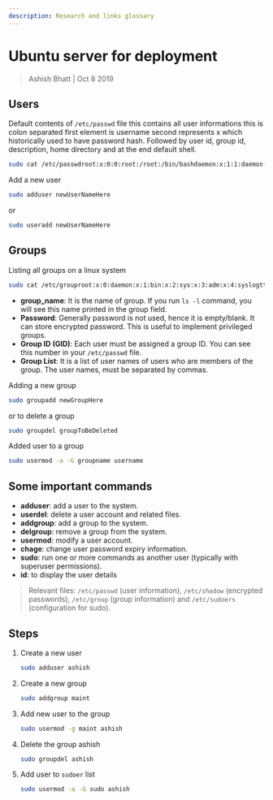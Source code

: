 ```yaml
---
description: Research and links glossary
---
```


# Ubuntu server for deployment

> Ashish Bhatt \| Oct 8 2019

## Users

Default contents of `/etc/passwd` file this contains all user informations this is colon separated first element is username second represents x which historically used to have password hash. Followed by user id, group id, description, home directory and at the end default shell.

```bash
sudo cat /etc/passwdroot:x:0:0:root:/root:/bin/bashdaemon:x:1:1:daemon:/usr/sbin:/usr/sbin/nologinbin:x:2:2:bin:/bin:/usr/sbin/nologinsys:x:3:3:sys:/dev:/usr/sbin/nologinsync:x:4:65534:sync:/bin:/bin/syncgames:x:5:60:games:/usr/games:/usr/sbin/nologinman:x:6:12:man:/var/cache/man:/usr/sbin/nologin
```

Add a new user

```bash
sudo adduser newUserNameHere
```

or

```bash
sudo useradd newUserNameHere
```

## Groups

Listing all groups on a linux system

```bash
sudo cat /etc/grouproot:x:0:daemon:x:1:bin:x:2:sys:x:3:adm:x:4:syslogtty:x:5:disk:x:6:lp:x:7:mail:x:8:news:x:9:uucp:x:10:man:x:12:proxy:x:13:
```

* **group\_name**: It is the name of group. If you run `ls -l` command, you will see this name printed in the group field.
* **Password**: Generally password is not used, hence it is empty/blank. It can store encrypted password. This is useful to implement privileged groups.
* **Group ID \(GID\)**: Each user must be assigned a group ID. You can see this number in your `/etc/passwd` file.
* **Group List**: It is a list of user names of users who are members of the group. The user names, must be separated by commas.

Adding a new group

```bash
sudo groupadd newGroupHere
```

or to delete a group

```bash
sudo groupdel groupToBeDeleted
```

Added user to a group

```bash
sudo usermod -a -G groupname username
```

## Some important commands

* **adduser**: add a user to the system.
* **userdel**: delete a user account and related files.
* **addgroup**: add a group to the system.
* **delgroup**: remove a group from the system.
* **usermod**: modify a user account.
* **chage**: change user password expiry information.
* **sudo**: run one or more commands as another user \(typically with superuser permissions\).
* **id**: to display the user details

> Relevant files: `/etc/passwd` \(user information\), `/etc/shadow` \(encrypted passwords\), `/etc/group` \(group information\) and `/etc/sudoers` \(configuration for sudo\).

## Steps

1. Create a new user

   ```bash
   sudo adduser ashish
   ```

2. Create a new group

   ```bash
   sudo addgroup maint
   ```

3. Add new user to the group

   ```bash
   sudo usermod -g maint ashish
   ```

4. Delete the group ashish

   ```bash
   sudo groupdel ashish
   ```

5. Add user to `sudoer` list

   ```bash
   sudo usermod -a -G sudo ashish
   ```

